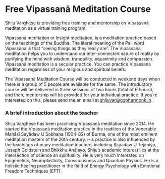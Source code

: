 # Free Vipassanā Meditation Course

Shiju Varghese is providing free training and mentorship on Vipassanā meditation as a virtual training program. 

Vipassanā meditation or Insight meditation, is a meditation practice based on the teachings of the Buddha. 
The literal meaning of the Pali word Vipassana is that “seeing things as they really are”. The Vipassana meditation helps you to understand our inter-connected nature of reality by purifying the mind with wisdom, tranquility, equanimity and compassion. Vipassanā meditation is a secular practice. You can practice Vipassana meditation regardless of your religious and spiritual beliefs.

The Vipassanā Meditation Course will be conducted in weekend days when there is a group of 5 people are available for the same. The introductory course will be delivered in three sessions of two hours (total of 6 hours), and then, mentorship will be provided for your individual practice. If you’re interested on this, please send me an email at shijuvar@gophermonk.in.

### A brief introduction about the teacher
Shiju Varghese has been practicing Vipassanā meditation since 2014. He started the Vipassanā meditation practice in the tradition of the Venerable Mahāsī Sayādaw U Sobhana (1904-82) of Burma, one of the most eminent meditation masters of the 20th century. His practice is also influenced by the teachings of many meditation teachers including Sayādaw U Tejaniya, Joseph Goldstein and Bhikkhu Anālayo. 
Shiju’s academic interest lies at the intersection of science an spirituality. He is very much interested on Epigenetics, Neuroplasticity, Consciousness and Quantum Physics. He is a holistic healing practitioner in the field of Energy Psychology with Emotional Freedom Techniques (EFT).   


